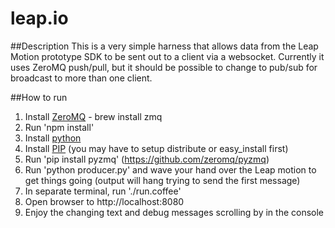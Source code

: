 leap.io
=======

##Description
This is a very simple harness that allows data from the Leap Motion prototype SDK to be sent out to a client via a websocket.  Currently it uses ZeroMQ push/pull, but it should be possible to change to pub/sub for broadcast to more than one client.

##How to run
 1. Install [ZeroMQ](http://www.zeromq.org/) - brew install zmq
 2. Run 'npm install'
 3. Install [python](http://www.python.org/download/)
 4. Install [PIP](http://www.pip-installer.org/en/latest/installing.html) (you may have to setup distribute or easy_install first)
 5. Run 'pip install pyzmq' (https://github.com/zeromq/pyzmq)
 6. Run 'python producer.py' and wave your hand over the Leap motion to get things going (output will hang trying to send the first message)
 7. In separate terminal, run './run.coffee'
 8. Open browser to http://localhost:8080
 9. Enjoy the changing text and debug messages scrolling by in the console

